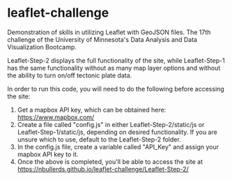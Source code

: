 # leaflet-challenge
Demonstration of skills in utilizing Leaflet with GeoJSON files.  The 17th challenge of the University of Minnesota's Data Analysis and Data Visualization Bootcamp.  

Leaflet-Step-2 displays the full functionality of the site, while Leaflet-Step-1 has the same functionality without as many map layer options and without the ability to turn on/off tectonic plate data.

In order to run this code, you will need to do the following before accessing the site:
1. Get a mapbox API key, which can be obtained here: https://www.mapbox.com/ 
2. Create a file called "config.js" in either Leaflet-Step-2/static/js or Leaflet-Step-1/static/js, depending on desired functionality.  If you are unsure which to use, default to the Leaflet-Step-2 folder.
3. In the config.js file, create a variable called "API_Key" and assign your mapbox API key to it.
4. Once the above is completed, you'll be able to access the site at https://nbullerds.github.io/leaflet-challenge/Leaflet-Step-2/
